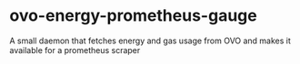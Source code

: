 # ovo-energy-prometheus-gauge
A small daemon that fetches energy and gas usage from OVO and makes it available for a prometheus scraper
